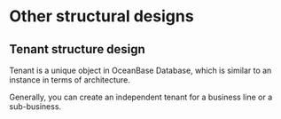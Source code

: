 # Other structural designs

## Tenant structure design

Tenant is a unique object in OceanBase Database, which is similar to an instance in terms of architecture.

Generally, you can create an independent tenant for a business line or a sub-business.
